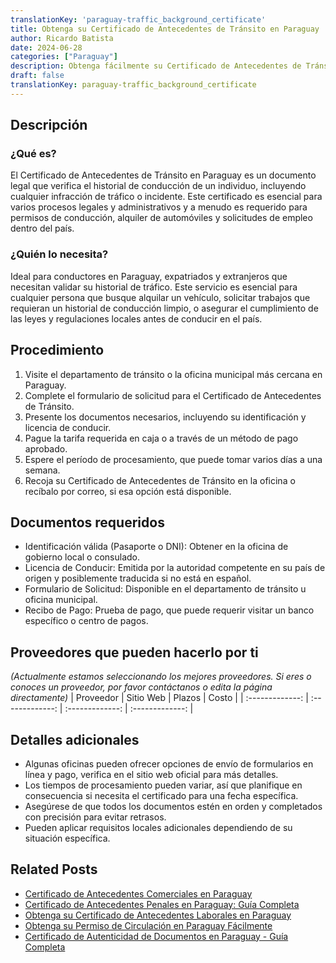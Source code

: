 ```yaml
---
translationKey: 'paraguay-traffic_background_certificate'
title: Obtenga su Certificado de Antecedentes de Tránsito en Paraguay
author: Ricardo Batista
date: 2024-06-28
categories: ["Paraguay"]
description: Obtenga fácilmente su Certificado de Antecedentes de Tránsito en Paraguay para fines legales y asegure permisos de conducción sin problemas.
draft: false
translationKey: paraguay-traffic_background_certificate
---
```


## Descripción
### ¿Qué es?
El Certificado de Antecedentes de Tránsito en Paraguay es un documento legal que verifica el historial de conducción de un individuo, incluyendo cualquier infracción de tráfico o incidente. Este certificado es esencial para varios procesos legales y administrativos y a menudo es requerido para permisos de conducción, alquiler de automóviles y solicitudes de empleo dentro del país.

### ¿Quién lo necesita?
Ideal para conductores en Paraguay, expatriados y extranjeros que necesitan validar su historial de tráfico. Este servicio es esencial para cualquier persona que busque alquilar un vehículo, solicitar trabajos que requieran un historial de conducción limpio, o asegurar el cumplimiento de las leyes y regulaciones locales antes de conducir en el país.

## Procedimiento

1. Visite el departamento de tránsito o la oficina municipal más cercana en Paraguay.
2. Complete el formulario de solicitud para el Certificado de Antecedentes de Tránsito.
3. Presente los documentos necesarios, incluyendo su identificación y licencia de conducir.
4. Pague la tarifa requerida en caja o a través de un método de pago aprobado.
5. Espere el período de procesamiento, que puede tomar varios días a una semana.
6. Recoja su Certificado de Antecedentes de Tránsito en la oficina o recíbalo por correo, si esa opción está disponible.

## Documentos requeridos

- Identificación válida (Pasaporte o DNI): Obtener en la oficina de gobierno local o consulado.
- Licencia de Conducir: Emitida por la autoridad competente en su país de origen y posiblemente traducida si no está en español.
- Formulario de Solicitud: Disponible en el departamento de tránsito u oficina municipal.
- Recibo de Pago: Prueba de pago, que puede requerir visitar un banco específico o centro de pagos.

## Proveedores que pueden hacerlo por ti
_(Actualmente estamos seleccionando los mejores proveedores. Si eres o conoces un proveedor, por favor contáctanos o edita la página directamente)_
| Proveedor       |     Sitio Web     |     Plazos    |       Costo      |
| :-------------: | :-------------: |  :-------------: | :-------------: |

## Detalles adicionales

- Algunas oficinas pueden ofrecer opciones de envío de formularios en línea y pago, verifica en el sitio web oficial para más detalles.
- Los tiempos de procesamiento pueden variar, así que planifique en consecuencia si necesita el certificado para una fecha específica.
- Asegúrese de que todos los documentos estén en orden y completados con precisión para evitar retrasos.
- Pueden aplicar requisitos locales adicionales dependiendo de su situación específica.


## Related Posts

- [Certificado de Antecedentes Comerciales en Paraguay](https://tramitit.com/es/guides/paraguay/certificado_de_antecedentes_comerciales/)
- [Certificado de Antecedentes Penales en Paraguay: Guía Completa](https://tramitit.com/es/guides/paraguay/certificado_de_antecedentes_penales/)
- [Obtenga su Certificado de Antecedentes Laborales en Paraguay](https://tramitit.com/es/guides/paraguay/certificado_de_antecedentes_laborales/)
- [Obtenga su Permiso de Circulación en Paraguay Fácilmente](https://tramitit.com/es/guides/paraguay/permiso_de_circulación/)
- [Certificado de Autenticidad de Documentos en Paraguay - Guía Completa](https://tramitit.com/es/guides/paraguay/certificado_de_autenticidad_de_documentos/)